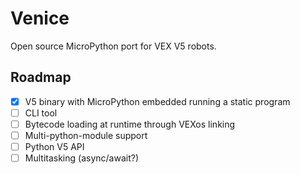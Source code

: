 # Venice

Open source MicroPython port for VEX V5 robots.


## Roadmap

- [x] V5 binary with MicroPython embedded running a static program
- [ ] CLI tool
- [ ] Bytecode loading at runtime through VEXos linking
- [ ] Multi-python-module support
- [ ] Python V5 API
- [ ] Multitasking (async/await?)

